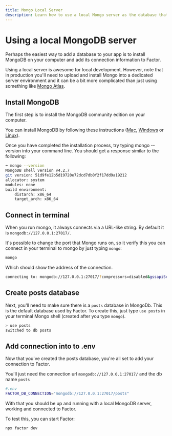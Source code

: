```yaml
---
title: Mongo Local Server
description: Learn how to use a local Mongo server as the database that powers your Factor install.
---
```


# Using a local MongoDB server

Perhaps the easiest way to add a database to your app is to install MongoDB on your computer and add its connection information to Factor.

Using a local server is awesome for local development. However, note that in production you'll need to upload and install Mongo into a dedicated server environment and it can be a bit more complicated than just using something like [Mongo Atlas](./../mongo-atlas).

## Install MongoDB

The first step is to install the MongoDB community edition on your computer.

You can install MongoDB by following these instructions ([Mac](https://docs.mongodb.com/manual/tutorial/install-mongodb-on-os-x/), [Windows](https://docs.mongodb.com/manual/tutorial/install-mongodb-on-windows/) or [Linux](https://docs.mongodb.com/manual/administration/install-on-linux/)).

Once you have completed the installation process, try typing mongo --version into your command line. You should get a response similar to the following:

```bash
➜ mongo --version
MongoDB shell version v4.2.7
git version: 51d9fe12b5d19720e72dcd7db0f2f17dd9a19212
allocator: system
modules: none
build environment:
    distarch: x86_64
    target_arch: x86_64
```

## Connect in terminal

When you run mongo, it always connects via a URL-like string. By default it is `mongodb://127.0.0.1:27017/`.

It's possible to change the port that Mongo runs on, so it verify this you can connect in your terminal to mongo by just typing `mongo`:

```bash
mongo
```

Which should show the address of the connection.

```bash
connecting to: mongodb://127.0.0.1:27017/?compressors=disabled&gssapiServiceName=mongodb
```

## Create posts database

Next, you'll need to make sure there is a `posts` database in MongoDb. This is the default database used by Factor. To create this, just type `use posts` in your terminal Mongo shell (created after you type `mongo`).

```bash
> use posts
switched to db posts
```

## Add connection into to .env

Now that you've created the posts database, you're all set to add your connection to Factor.

You'll just need the connection url `mongodb://127.0.0.1:27017/` and the db name `posts`

```bash
#.env
FACTOR_DB_CONNECTION="mongodb://127.0.0.1:27017/posts"
```

With that you should be up and running with a local MongoDB server, working and connected to Factor.

To test this, you can start Factor:

```bash
npx factor dev
```
